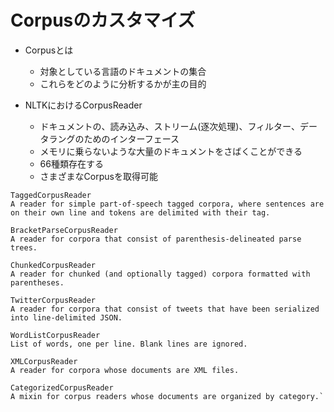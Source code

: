 # Corpusのカスタマイズ

- Corpusとは
  - 対象としている言語のドキュメントの集合
  - これらをどのように分析するかが主の目的
 
- NLTKにおけるCorpusReader
  - ドキュメントの、読み込み、ストリーム(逐次処理)、フィルター、データラングのためのインターフェース
  - メモリに乗らないような大量のドキュメントをさばくことができる
  - 66種類存在する
  - さまざまなCorpusを取得可能

```
TaggedCorpusReader
A reader for simple part-of-speech tagged corpora, where sentences are on their own line and tokens are delimited with their tag.

BracketParseCorpusReader
A reader for corpora that consist of parenthesis-delineated parse trees.

ChunkedCorpusReader
A reader for chunked (and optionally tagged) corpora formatted with parentheses.

TwitterCorpusReader
A reader for corpora that consist of tweets that have been serialized into line-delimited JSON.

WordListCorpusReader
List of words, one per line. Blank lines are ignored.

XMLCorpusReader
A reader for corpora whose documents are XML files.

CategorizedCorpusReader
A mixin for corpus readers whose documents are organized by category.`
```

